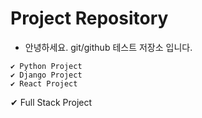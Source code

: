 # Project Repository

* 안녕하세요. git/github 테스트 저장소 입니다.
```    
✔ Python Project
✔ Django Project
✔ React Project
```
✔ Full Stack Project
```
